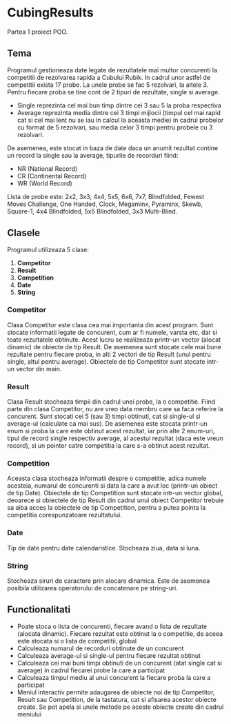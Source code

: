 # CubingResults
Partea 1 proiect POO.
## Tema
Programul gestioneaza date legate de rezultatele mai multor concurenti la competitii de rezolvarea rapida a Cubului Rubik. In cadrul unor astfel de competitii exista 17 probe. La unele probe se fac 5 rezolvari, la altele 3. Pentru fiecare proba se tine cont de 2 tipuri de rezultate, single si average.  
* Single reprezinta cel mai bun timp dintre cei 3 sau 5 la proba respectiva
* Average reprezinta media dintre cei 3 timpi mijlocii (timpul cel mai rapid cat si cel mai lent nu se iau in calcul la aceasta medie) in cadrul probelor cu format de 5 rezolvari, sau media celor 3 timpi pentru probele cu 3 rezolvari.   

De asemenea, este stocat in baza de date daca un anumit rezultat contine un record la single sau la average, tipurile de recorduri fiind:
* NR (National Record)
* CR (Continental Record)
* WR (World Record)

Lista de probe este: 2x2, 3x3, 4x4, 5x5, 6x6, 7x7, Blindfolded, Fewest Moves Challenge, One Handed, Clock, Megaminx, Pyraminx, Skewb, Square-1, 4x4 Blindfolded, 5x5 Blindfolded, 3x3 Multi-Blind.
## Clasele
Programul utilizeaza 5 clase:
1. **Competitor**
2. **Result**
3. **Competition**
4. **Date**
5. **String**

### Competitor
Clasa Competitor este clasa cea mai importanta din acest program. Sunt stocate informatii legate de concurent, cum ar fi numele, varsta etc, dar si toate rezultatele obtinute. Acest lucru se realizeaza printr-un vector (alocat dinamic) de obiecte de tip Result. De asemenea sunt stocate cele mai bune rezultate pentru fiecare proba, in alti 2 vectori de tip Result (unul pentru single, altul pentru average). Obiectele de tip Competitor sunt stocate intr-un vector din main.
### Result
Clasa Result stocheaza timpii din cadrul unei probe, la o competitie. Fiind parte din clasa Competitor, nu are vreo data membru care sa faca referire la concurent. Sunt stocati cei 5 (sau 3) timpi obtinuti, cat si single-ul si average-ul (calculate ca mai sus). De asemenea este stocata printr-un enum si proba la care este obtinut acest rezultat, iar prin alte 2 enum-uri, tipul de record single respectiv average, al acestui rezultat (daca este vreun record), si un pointer catre competitia la care s-a obtinut acest rezultat.
### Competition
Aceasta clasa stocheaza informatii despre o competitie, adica numele acesteia, numarul de concurenti si data la care a avut loc (printr-un obiect de tip Date). Obiectele de tip Competition sunt stocate intr-un vector global, deoarece si obiectele de tip Result din cadrul unui obiect Competitor trebuie sa aiba acces la obiectele de tip Competition, pentru a putea pointa la competitia corespunzatoare rezultatului.
### Date
Tip de date pentru date calendaristice. Stocheaza ziua, data si luna.
### String
Stocheaza siruri de caractere prin alocare dinamica. Este de asemenea posibila utilizarea operatorului de concatenare pe string-uri.

## Functionalitati
* Poate stoca o lista de concurenti, fiecare avand o lista de rezultate (alocata dinamic). Fiecare rezultat este obtinut la o competitie, de aceea este stocata si o lista de competitii, global
* Calculeaza numarul de recorduri obtinute de un concurent
* Calculeaza average-ul si single-ul pentru fiecare rezultat obtinut
* Calculeaza cei mai buni timpi obtinuti de un concurent (atat single cat si average) in cadrul fiecarei probe la care a participat
* Calculeaza timpul mediu al unui concurent la fiecare proba la care a participat
* Meniul interactiv permite adaugarea de obiecte noi de tip Competitor, Result sau Competition, de la tastatura, cat si afisarea acestor obiecte create. Se pot apela si unele metode pe aceste obiecte create din cadrul meniului


